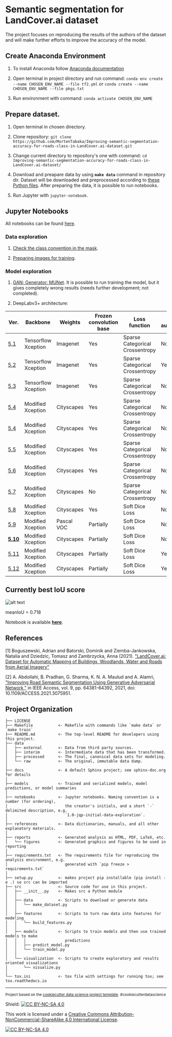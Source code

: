 Semantic segmentation for LandCover.ai dataset
==============================

The project focuses on reproducing the results of the authors of the dataset and will make further efforts to improve the accuracy of the model.

## Create Anaconda Environment

1. To install Anaconda follow [Anaconda documentation](https://docs.anaconda.com/anaconda/install/index.html)

2.  Open terminal in project directory and run command:  ```conda env create --name CHOSEN_ENV_NAME --file tf2.yml```  or  ```conda create --name CHOSEN_ENV_NAME --file pkgs.txt```

3. Run environment with command: ```conda activate CHOSEN_ENV_NAME```

## Prepare dataset. 

1. Open terminal in chosen directory. 

2. Clone repository: `git clone https://github.com/MortenTabaka/Improving-semantic-segmentation-accuracy-for-roads-class-in-LandCover.ai-dataset.git`

3. Change current directory to repository's one with command: `cd Improving-semantic-segmentation-accuracy-for-roads-class-in-LandCover.ai-dataset/`

4. Download and preapare data by using **`make data`** command in repository dir. Dataset will be downloaded and preprocessed according to [these Python files](https://github.com/MortenTabaka/Improving-semantic-segmentation-accuracy-for-roads-class-in-LandCover.ai-dataset/tree/main/src/data). After preparing the data, it is possible to run notebooks. 

5. Run Jupyter with `jupyter-notebook`.

## Jupyter Notebooks

All notebooks can be found [here](https://github.com/MortenTabaka/Semantic-segmentation-for-LandCover.ai-dataset/tree/main/notebooks/exploratory).

### Data exploration

1. [Check the class convention in the mask](https://github.com/MortenTabaka/Improving-semantic-segmentation-accuracy-for-roads-class-in-LandCover.ai-dataset/blob/main/notebooks/exploratory/1.0-Marcin-verify_mask_convention_for_classes.ipynb).

2. [Preparing images for training](https://github.com/MortenTabaka/Improving-semantic-segmentation-accuracy-for-roads-class-in-LandCover.ai-dataset/blob/main/notebooks/exploratory/2.0-Marcin-prepare_data_for_training.ipynb).

### Model exploration

1. [GAN; Generator: MUNet](https://github.com/MortenTabaka/Improving-semantic-segmentation-accuracy-for-roads-class-in-LandCover.ai-dataset/blob/GAN_with_MUnet_generator/notebooks/exploratory/4.0-Marcin-GAN_model_v2.ipynb). It is possible to run training the model, but it gives completely wrong results (needs further development; not completed).

2. DeepLabv3+ architecture:

| Ver. | Backbone | Weights | Frozen convolution base | Loss function | Data augmentation | Train dataset size | Loss weights | mIoU on test dataset |
| --- | --- | --- | --- | --- | --- | --- | --- | --- |
| [5.1](https://github.com/MortenTabaka/Semantic-segmentation-for-LandCover.ai-dataset/blob/main/notebooks/exploratory/5.1-Marcin-DeepLabv3%2B_model.ipynb) | Tensorflow Xception | Imagenet | Yes | Sparse Categorical Crossentropy | No | 7470 | No | 0.587 | 
| [5.2](https://github.com/MortenTabaka/Semantic-segmentation-for-LandCover.ai-dataset/blob/main/notebooks/exploratory/5.2-Marcin-DeepLabv3%2B_model.ipynb) | Tensorflow Xception | Imagenet | Yes | Sparse Categorical Crossentropy | Yes | 14940 | No | 0.423 |
| [5.3](https://github.com/MortenTabaka/Semantic-segmentation-for-LandCover.ai-dataset/blob/main/notebooks/exploratory/5.3-Marcin-DeepLabv3%2B_model.ipynb) | Tensorflow Xception | Imagenet | Yes | Sparse Categorical Crossentropy | No | 7470 | Yes | 0.542 |
| [5.4](https://github.com/MortenTabaka/Semantic-segmentation-for-LandCover.ai-dataset/blob/main/notebooks/exploratory/5.4-Marcin-DeepLabv3%2B_model.ipynb) | Modified Xception | Cityscapes | Yes | Sparse Categorical Crossentropy | No | 7470 | No | 0.549 |
| [5.4](https://github.com/MortenTabaka/Semantic-segmentation-for-LandCover.ai-dataset/blob/main/notebooks/exploratory/5.4-Marcin-DeepLabv3%2B_model.ipynb) | Modified Xception | Cityscapes | Yes | Sparse Categorical Crossentropy | No | 7470 | Yes | 0.562 |
| [5.5](https://github.com/MortenTabaka/Semantic-segmentation-for-LandCover.ai-dataset/blob/main/notebooks/exploratory/5.5-Marcin-DeepLabv3%2B_model.ipynb) | Modified Xception | Cityscapes | Yes | Sparse Categorical Crossentropy | No | 7470 | Yes | 0.567 |
| [5.6](https://github.com/MortenTabaka/Semantic-segmentation-for-LandCover.ai-dataset/blob/main/notebooks/exploratory/5.6-Marcin-DeepLabv3%2B_model.ipynb) | Modified Xception | Cityscapes | Yes | Sparse Categorical Crossentropy | No | 7470 | Yes | 0.536 |
| [5.7](https://github.com/MortenTabaka/Semantic-segmentation-for-LandCover.ai-dataset/blob/main/notebooks/exploratory/5.7-Marcin-DeepLabv3%2B_model.ipynb) | Modified Xception | Cityscapes | No | Sparse Categorical Crossentropy | No | 7470 | Yes | 0.359 |
| [5.8](https://github.com/MortenTabaka/Semantic-segmentation-for-LandCover.ai-dataset/blob/main/notebooks/exploratory/5.8-Marcin-DeepLabv3%2B_model.ipynb) | Modified Xception | Cityscapes | Yes | Soft Dice Loss | No | 7470 | No | 0.559 |
| [5.9](https://github.com/MortenTabaka/Semantic-segmentation-for-LandCover.ai-dataset/blob/main/notebooks/exploratory/5.9-Marcin-DeepLabv3%2B_model.ipynb) | Modified Xception | Pascal VOC | Partially | Soft Dice Loss | No | 7470 | No | 0.607 |
| [**5.10**](https://github.com/MortenTabaka/Semantic-segmentation-for-LandCover.ai-dataset/blob/DeepLabv3%2B/notebooks/exploratory/5.10-Marcin-DeepLabv3%2B_model.ipynb) | Modified Xception | Cityscapes | Partially | Soft Dice Loss | No | 7470 | No | **0.718** |
| [5.11](https://github.com/MortenTabaka/Semantic-segmentation-for-LandCover.ai-dataset/blob/DeepLabv3%2B/notebooks/exploratory/5.11-Marcin-DeepLabv3%2B_model.ipynb) | Modified Xception | Cityscapes | Partially | Soft Dice Loss | Yes | 14940 | No | 0.659 |
| [5.12](https://github.com/MortenTabaka/Semantic-segmentation-for-LandCover.ai-dataset/blob/DeepLabv3%2B/notebooks/exploratory/5.12-Marcin-DeepLabv3%2B_model.ipynb) | Modified Xception | Cityscapes | Partially | Soft Dice Loss | Yes | 7470 | No | 0.652 |

## Currently best IoU score

![alt text](https://github.com/MortenTabaka/Semantic-segmentation-for-LandCover.ai-dataset/blob/DeepLabv3%2B/reports/figures/Currently_best_classes_iou.png)

meanIoU = 0.718

Notebook is available [**here**](https://github.com/MortenTabaka/Semantic-segmentation-for-LandCover.ai-dataset/blob/DeepLabv3%2B/notebooks/exploratory/5.10-Marcin-DeepLabv3%2B_model.ipynb).

## References
<a id="1">[1]</a> 
Boguszewski, Adrian and Batorski, Dominik and Ziemba-Jankowska, Natalia and Dziedzic, Tomasz and Zambrzycka, Anna (2021). ["LandCover.ai: Dataset for Automatic Mapping of Buildings, Woodlands, Water and Roads from Aerial Imagery"](https://arxiv.org/abs/2005.02264v2)

<a id="2">[2]</a> 
A. Abdollahi, B. Pradhan, G. Sharma, K. N. A. Maulud and A. Alamri, ["Improving Road Semantic Segmentation Using Generative Adversarial Network,"](https://ieeexplore.ieee.org/document/9416669) in IEEE Access, vol. 9, pp. 64381-64392, 2021, doi: 10.1109/ACCESS.2021.3075951.


Project Organization
------------

    ├── LICENSE
    ├── Makefile           <- Makefile with commands like `make data` or `make train`
    ├── README.md          <- The top-level README for developers using this project.
    ├── data
    │   ├── external       <- Data from third party sources.
    │   ├── interim        <- Intermediate data that has been transformed.
    │   ├── processed      <- The final, canonical data sets for modeling.
    │   └── raw            <- The original, immutable data dump.
    │
    ├── docs               <- A default Sphinx project; see sphinx-doc.org for details
    │
    ├── models             <- Trained and serialized models, model predictions, or model summaries
    │
    ├── notebooks          <- Jupyter notebooks. Naming convention is a number (for ordering),
    │                         the creator's initials, and a short `-` delimited description, e.g.
    │                         `1.0-jqp-initial-data-exploration`.
    │
    ├── references         <- Data dictionaries, manuals, and all other explanatory materials.
    │
    ├── reports            <- Generated analysis as HTML, PDF, LaTeX, etc.
    │   └── figures        <- Generated graphics and figures to be used in reporting
    │
    ├── requirements.txt   <- The requirements file for reproducing the analysis environment, e.g.
    │                         generated with `pip freeze > requirements.txt`
    │
    ├── setup.py           <- makes project pip installable (pip install -e .) so src can be imported
    ├── src                <- Source code for use in this project.
    │   ├── __init__.py    <- Makes src a Python module
    │   │
    │   ├── data           <- Scripts to download or generate data
    │   │   └── make_dataset.py
    │   │
    │   ├── features       <- Scripts to turn raw data into features for modeling
    │   │   └── build_features.py
    │   │
    │   ├── models         <- Scripts to train models and then use trained models to make
    │   │   │                 predictions
    │   │   ├── predict_model.py
    │   │   └── train_model.py
    │   │
    │   └── visualization  <- Scripts to create exploratory and results oriented visualizations
    │       └── visualize.py
    │
    └── tox.ini            <- tox file with settings for running tox; see tox.readthedocs.io


--------

<p><small>Project based on the <a target="_blank" href="https://drivendata.github.io/cookiecutter-data-science/">cookiecutter data science project template</a>. #cookiecutterdatascience</small></p>

Shield: [![CC BY-NC-SA 4.0][cc-by-nc-sa-shield]][cc-by-nc-sa]

This work is licensed under a
[Creative Commons Attribution-NonCommercial-ShareAlike 4.0 International License][cc-by-nc-sa].

[![CC BY-NC-SA 4.0][cc-by-nc-sa-image]][cc-by-nc-sa]

[cc-by-nc-sa]: http://creativecommons.org/licenses/by-nc-sa/4.0/
[cc-by-nc-sa-image]: https://licensebuttons.net/l/by-nc-sa/4.0/88x31.png
[cc-by-nc-sa-shield]: https://img.shields.io/badge/License-CC%20BY--NC--SA%204.0-lightgrey.svg
